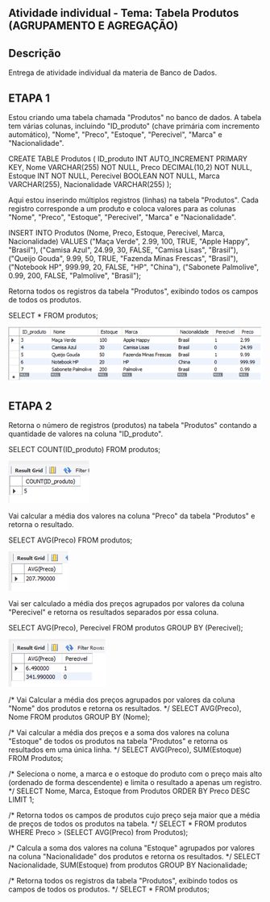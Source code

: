 ## Atividade individual - Tema: Tabela Produtos (AGRUPAMENTO E AGREGAÇÃO)

## Descrição
Entrega de atividade individual da materia de Banco de Dados.

## ETAPA 1

Estou criando uma tabela chamada "Produtos" no banco de dados. 
A tabela tem várias colunas, incluindo "ID_produto" (chave primária com incremento automático), "Nome", "Preco", "Estoque", "Perecivel", "Marca" e "Nacionalidade".

CREATE TABLE Produtos (
	ID_produto 	INT AUTO_INCREMENT PRIMARY KEY,
	Nome VARCHAR(255) NOT NULL,
	Preco DECIMAL(10,2) NOT NULL,
	Estoque INT NOT NULL,
	Perecivel BOOLEAN NOT NULL,
	Marca VARCHAR(255),
	Nacionalidade VARCHAR(255)
);


Aqui estou inserindo múltiplos registros (linhas) na tabela "Produtos". 
Cada registro corresponde a um produto e coloca valores para as colunas "Nome", "Preco", "Estoque", "Perecivel", "Marca" e "Nacionalidade".

INSERT INTO Produtos 
(Nome, Preco, Estoque, Perecivel, Marca, Nacionalidade)
VALUES ("Maça Verde", 2.99, 100, TRUE, "Apple Happy", "Brasil"),
	   ("Camisa Azul", 24.99, 30, FALSE, "Camisa Lisas", "Brasil"),
       ("Queijo Gouda", 9.99, 50, TRUE, "Fazenda Minas Frescas", "Brasil"),
       ("Notebook HP", 999.99, 20, FALSE, "HP", "China"),
       ("Sabonete Palmolive", 0.99, 200, FALSE, "Palmolive", "Brasil");


Retorna todos os registros da tabela "Produtos", exibindo todos os campos de todos os produtos.

SELECT * FROM produtos;

![DadosInseridos](https://github.com/RodrigoMaMoraes/TabelaProdutosBancodeDados/blob/main/RelatoriosBD/DadosInseridos.png)

## ETAPA 2

Retorna o número de registros (produtos) na tabela "Produtos" contando a quantidade de valores na coluna "ID_produto".

SELECT COUNT(ID_produto) FROM produtos;

![Count](https://github.com/RodrigoMaMoraes/TabelaProdutosBancodeDados/blob/main/RelatoriosBD/SelectCount.png)

Vai calcular a média dos valores na coluna "Preco" da tabela "Produtos" e retorna o resultado.

SELECT AVG(Preco) FROM produtos;

![AVGpreco](https://github.com/RodrigoMaMoraes/TabelaProdutosBancodeDados/blob/main/RelatoriosBD/SelectAVGpreco.png)

Vai ser calculado a média dos preços agrupados por valores da coluna "Perecivel" e retorna os resultados separados por essa coluna.

SELECT AVG(Preco), Perecivel FROM produtos GROUP BY (Perecivel);

![AVGPrecoPerecivel](https://github.com/RodrigoMaMoraes/TabelaProdutosBancodeDados/blob/main/RelatoriosBD/SelectAVGPrecoPerecivel.png)

/* Vai Calcular a média dos preços agrupados por valores da coluna "Nome" dos produtos e retorna os resultados. */
SELECT AVG(Preco), Nome FROM produtos GROUP BY (Nome);

/* Vai calcular a média dos preços e a soma dos valores na coluna "Estoque" de todos os produtos na tabela "Produtos" e retorna os resultados em uma única linha. */
SELECT AVG(Preco), SUM(Estoque) FROM Produtos;

/*  Seleciona o nome, a marca e o estoque do produto com o preço mais alto (ordenado de forma descendente) e limita o resultado a apenas um registro. */
SELECT Nome, Marca, Estoque from Produtos ORDER BY Preco DESC LIMIT 1;

/* Retorna todos os campos de produtos cujo preço seja maior que a média de preços de todos os produtos na tabela. */
SELECT * FROM produtos WHERE Preco > (SELECT AVG(Preco) from Produtos);

/* Calcula a soma dos valores na coluna "Estoque" agrupados por valores na coluna "Nacionalidade" dos produtos e retorna os resultados. */
SELECT Nacionalidade, SUM(Estoque) from produtos GROUP BY Nacionalidade;

/* Retorna todos os registros da tabela "Produtos", exibindo todos os campos de todos os produtos. */
SELECT * FROM produtos;
